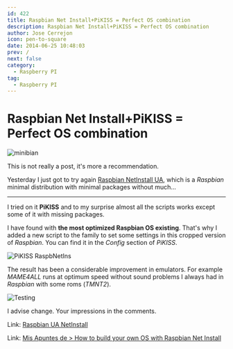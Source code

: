 ```yaml
---
id: 422
title: Raspbian Net Install+PiKISS = Perfect OS combination
description: Raspbian Net Install+PiKISS = Perfect OS combination
author: Jose Cerrejon
icon: pen-to-square
date: 2014-06-25 10:48:03
prev: /
next: false
category:
  - Raspberry PI
tag:
  - Raspberry PI
---
```


# Raspbian Net Install+PiKISS = Perfect OS combination

![minibian](/images/minibian.jpg)

This is not really a post, it's more a recommendation.

Yesterday I just got to try again [Raspbian NetInstall UA](https://github.com/debian-pi/raspbian-ua-netinst), which is a *Raspbian* minimal distribution with minimal packages without much...

- - -
I tried on it **PiKISS** and to my surprise almost all the scripts works except some of it with missing packages.

I have found with **the most optimized Raspbian OS existing**. That's why I added a new script to the family to set some settings in this cropped version of *Raspbian*. You can find it in the *Config* section of *PiKISS*.

![PiKISS RaspbNetIns](/images/2014/06/pikiss_raspnetins.png)

The result has been a considerable improvement in emulators. For example *MAME4ALL* runs at optimum speed without sound problems I always had in *Raspbian* with some roms (*TMNT2*).

![Testing](/images/2014/06/testingRaspNetInt.jpg)

I advise change. Your impressions in the comments.

Link: [Raspbian UA NetInstall](https://github.com/debian-pi/raspbian-ua-netinst)

Link: [Mis Apuntes de > How to build your own OS with Raspbian Net Install](/post.php?id=364)